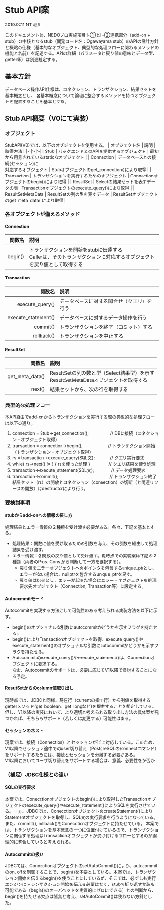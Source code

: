 # Stub API案
2019.07.11 NT 堀川

このドキュメントは、NEDOプロ実施項目Ⅱ-①とⅡ-②連携部分（add-on + stub）の中核となるstub（開発コード名：Ogawayama stub）のAPIの設計方針と概略の仕様（基本的なオブジェクト、典型的な処理フローに関わるメソッドの機能と名前）を記述する。APIの詳細（パラメータと戻り値の意味とデータ型、getter等）は別途規定する。

## 基本方針
データベース操作API仕様は、コネクション、トランザクション、結果セットを基本概念とし、
各基本概念について論理に整合するメソッドを持つオブジェクトを配置することを基本とする。

## Stub API概要（V0にて実装）
### オブジェクト
StubAPI(V0)では、以下のオブジェクトを使用する。
| オブジェクト名 | 説明 | 取得方法 | 
|-:|:-|:-|
| Stub | バックエンドとのAPIを提供するオブジェクト | 最初から用意されているstaticなオブジェクト |
| Connection | データベースとの接続(セッション)に <br> 対応するオブジェクト | Stubオブジェクトのget_connection()により取得 |
| Transaction | トランザクションを実行するためのオブジェクト | Connectionオブジェクトのbegin()により取得 |
| ResultSet | Selectの結果セットを表すデータの表 | Transactionオブジェクトのexecute_query()により取得 |
| ResultSetMetaData | ResultSetの列の型を表すデータ | ResultSetオブジェクトのget_meta_data()により取得 |

### 各オブジェクトが備えるメソッド
#### Connection
| 関数名 | 説明 |
|-:|:-|
| begin() | トランザクションを開始をstubに伝達する <br> Callerは、そのトランザクションに対応するオブジェクトを戻り値として取得する |

#### Transaction
| 関数名 | 説明 |
|-:|:-|
| execute_query() | データベースに対する問合せ（クエリ）を行う |
| execute_statement() | データベースに対するデータ操作を行う |
| commit() | トランザクションを終了（コミット）する | 
| rollback() | トランザクションを中止する |

#### ResultSet
| 関数名 | 説明 |
|-:|:-|
| get_meta_data() | ResultSetの列の数と型（Select結果型）を示す <br> ResultSetMetaDataオブジェクトを取得する |
| next() | 結果セットから、次の行を取得する | 

### 典型的な処理フロー
本API経由でadd-onからトランザクションを実行する際の典型的な処理フローは以下の通り。
1. connection = Stub->get_connection();　　　　　// DBに接続（コネクション・オブジェクト取得）
2. transaction = connection->begin();　　　　　　// トランザクション開始（トランザクション・オブジェクト取得）
3. rs = transaction->execute_query(SQL文); 　　　 // クエリ実行要求
4. while( rs->next() != ) { rsを使った処理 }　　　　 // クエリ結果を使う処理
5. transaction->execute_statement(SQL文);　　　　// データ処理要求
6. transaction->commit();　　　　　　　　　　　　// トランザクション終了  
結果セット（rs）の開放とコネクション（connection）の切断（と関連リソースの開放）はdestructorにより行う。


### 要検討事項
#### stubからadd-onへの情報の戻し方
処理結果とエラー情報の２種類を受け渡す必要がある。各々、下記を基本とする。
* 処理結果：関数に値を受け取るための引数を与え、その引数を経由して処理結果を受け渡す。
* エラー情報：各関数の戻り値として受け渡す。現時点での実装案は下記の２種類（両者のPros. Cons.から判断して一方を選択する）。
  * 戻り値をエラーオブジェクトへのポインタを包含するunique_ptrとし、エラーがない場合は、nullptrを包含するunique_ptrを戻す。
  * 戻り値はboolとし、エラーが起きた場合はエラー・オブジェクトを処理要求先オブジェクト（Connection, Transaction等）に設定する。  


#### Autocommitモード
Autocommitを実現する方法として可能性のある考えられる実装方法を以下に示す。
* begin()のオプショナルな引数にautocommitかどうかを示すフラグを持たせる。
* begin()によりTransactionオブジェクトを取得、execute_query()やexecute_statement()のオプショナルな引数にautocommitかどうかを示すフラグを持たせる。
* Autocommitのexecute_query()やexecute_statement()は、Connectionオブジェクトに要求する。  
なお、Autocommitのサポートは、必要に応じてV1以降で検討することになる予定。

#### ResutSetからのcolumn値取り出し
現時点では、JDBCと同様、現在行（currentの指す行）から列値を取得するgetterメソッド(get_boolean、get_longなど)を提供することを想定している。
但し、V1以降の実装において、より適切と考えられる取り出し方法の具体案が見つかれば、そちらもサポート（若しくは変更する）可能性はある。

#### セッションのネスト
現案では、接続（Connection）とセッションが1:1に対応している。このため、V1以降でセッション途中でのuser切り替え（PostgreSQLの\connectコマンド）をサポートするためには、接続とセッションを分離する必要がある。  
V1以降においてユーザ切り替えをサポートする場合は、意義、必要性をか否か

### （補足）JDBC仕様との違い
#### SQLの実行要求
本案では、Conecctionオブジェクトのbegin()により取得したTransactionオブジェクトのexecute_query()やexecute_statement()によりSQLを実行させている。一方、JDBCでは、ConecctionオブジェクトのcreateStatement()によりStatementオブジェクトを取得し、SQL文の実行要求を行うようになっている。また、commit(), rollback()もConecctionオブジェクトに持たせている。
本案では、トランザクションを基本概念の一つに位置付けているので、トランザクションに関係する処理はTransactionオブジェクトが受け付けるフローとするのが論理的に整合していると考えられる。

#### Autocommitの扱い
JDBCでは、ConnectionオブジェクトのsetAutoCommit()により、autocommitのon, offを制御することで、begin()を不要としている。本案では、トランザクション開始を伝えるbegin()を使うことにしているが、そこでは、必ずしも実行エンジンにトランザクション開始を伝える必要はなく、stubで折り返す実装も可能である（begin()のオーバヘッドを実質的にゼロにできる）との判断から、begin()を持たせる欠点は皆無と考え、setAutoCommit()は使わない方針とした。